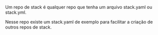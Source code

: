 
Um repo de stack é qualquer repo que tenha um arquivo stack.yaml ou stack.yml.

Nesse repo existe um stack.yaml de exemplo para facilitar a criação de outros repos de stack.

